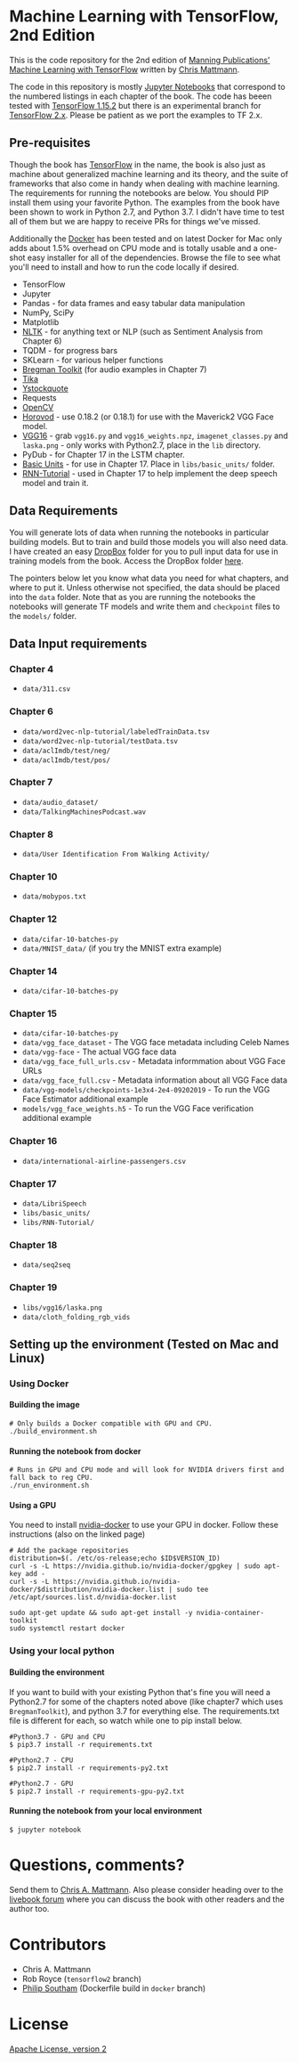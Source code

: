 Machine Learning with TensorFlow, 2nd Edition
=============================================
This is the code repository for the 2nd edition of [Manning Publications'](http://manning.com/)
[Machine Learning with TensorFlow](https://www.manning.com/books/machine-learning-with-tensorflow-second-edition?a_aid=5700fc87&a_bid=1e05f0bb) 
written by [Chris Mattmann](http://twitter.com/chrismattmann/).

The code in this repository is mostly [Jupyter Notebooks](http://jupyter.org/) that correspond
to the numbered listings in each chapter of the book. The code has beeen tested with 
[TensorFlow 1.15.2](https://www.tensorflow.org/versions/r1.15/api_docs/python/tf) but there 
is an experimental branch for [TensorFlow 2.x](http://github.com/chrismattmann/MLwithTensorFlow2ed/tree/tensorflow2).
Please be patient as we port the examples to TF 2.x.

## Pre-requisites

Though the book has [TensorFlow](http://twitter.com/tensorflow) in the name, the book is also
just as machine about generalized machine learning and its theory, and the suite of frameworks
that also come in handy when dealing with machine learning. The requirements for running the 
notebooks are below. You should PIP install them using your favorite Python. The examples from
the book have been shown to work in Python 2.7, and Python 3.7. I didn't have time to test all 
of them but we are happy to receive PRs for things we've missed.

Additionally the [Docker](Dockerfile) has been tested and on latest Docker for Mac only adds
about 1.5% overhead on CPU mode and is totally usable and a one-shot easy installer for all of
the dependencies. Browse the file to see what  you'll need to install and how to run the 
code locally if desired.

 * TensorFlow 
 * Jupyter
 * Pandas - for data frames and easy tabular data manipulation
 * NumPy, SciPy
 * Matplotlib
 * [NLTK](http://nltk.org/) - for anything text or NLP (such as Sentiment Analysis from Chapter 6)
 * TQDM - for progress bars
 * SKLearn - for various helper functions
 * [Bregman Toolkit](https://github.com/bregmanstudio/BregmanToolkit/) (for audio examples in Chapter 7)
 * [Tika](http://github.com/chrismattmann/tika-python)
 * [Ystockquote](https://github.com/cgoldberg/ystockquote)
 * Requests
 * [OpenCV](http://opencv.org/)
 * [Horovod](https://github.com/horovod/horovod) - use 0.18.2 (or 0.18.1) for use with the Maverick2 VGG Face model.
 * [VGG16](https://www.cs.toronto.edu/~frossard/post/vgg16/)  - grab `vgg16.py` and `vgg16_weights.npz`, `imagenet_classes.py` and `laska.png` - only works with Python2.7,  place
in the `lib` directory.
 * PyDub - for Chapter 17 in the LSTM chapter.
 * [Basic Units](https://raw.githubusercontent.com/matplotlib/matplotlib/master/examples/units/basic_units.py) - for use in Chapter 17. Place in `libs/basic_units/` folder.
 * [RNN-Tutorial](https://github.com/mrubash1/RNN-Tutorial/) - used in Chapter 17 to help implement the deep speech model and train it.

## Data Requirements

You will generate lots of data when running the notebooks in particular building models. But to train and
build those models you will also need data. I have created an easy [DropBox](http://dropbox.com/) folder
for you to pull input data for use in training models from the book. Access the DropBox folder 
[here](https://www.dropbox.com/sh/abjqqcwuzx2mttd/AADIM01H44Y-tdAHXUHt5ZWFa?dl=0).

The pointers below let you know what data you need for what chapters, and where to put it. Unless otherwise
not specified, the data should be placed into the `data` folder. Note that as you are running the notebooks
the notebooks will generate TF models and write them and `checkpoint` files to the `models/` folder.

## Data Input requirements

### Chapter 4
 - `data/311.csv`

### Chapter 6
 - `data/word2vec-nlp-tutorial/labeledTrainData.tsv`
 - `data/word2vec-nlp-tutorial/testData.tsv`
 - `data/aclImdb/test/neg/`
 - `data/aclImdb/test/pos/`

### Chapter 7
 - `data/audio_dataset/`
 - `data/TalkingMachinesPodcast.wav`

### Chapter 8
 - `data/User Identification From Walking Activity/`

### Chapter 10
 - `data/mobypos.txt`

### Chapter 12
 - `data/cifar-10-batches-py`
 - `data/MNIST_data/` (if you try the MNIST extra example)

### Chapter 14
 - `data/cifar-10-batches-py`

### Chapter 15
 - `data/cifar-10-batches-py`
 - `data/vgg_face_dataset` - The VGG face metadata including Celeb Names
 - `data/vgg-face` - The actual VGG face data
 - `data/vgg_face_full_urls.csv` - Metadata informmation about VGG Face URLs
 - `data/vgg_face_full.csv` - Metadata information about all VGG Face data
 - `data/vgg-models/checkpoints-1e3x4-2e4-09202019` - To run the VGG Face Estimator additional example
 - `models/vgg_face_weights.h5` - To run the VGG Face verification additional example

### Chapter 16
 - `data/international-airline-passengers.csv`

### Chapter 17
 - `data/LibriSpeech`
 - `libs/basic_units/`
 - `libs/RNN-Tutorial/`

### Chapter 18
 - `data/seq2seq`

### Chapter 19
 - `libs/vgg16/laska.png`
 - `data/cloth_folding_rgb_vids`

## Setting up the environment (Tested on Mac and Linux)

### Using Docker

#### Building the image

```shell
# Only builds a Docker compatible with GPU and CPU.
./build_environment.sh
```

#### Running the notebook from docker

```shell
# Runs in GPU and CPU mode and will look for NVIDIA drivers first and fall back to reg CPU.
./run_environment.sh
```

#### Using a GPU

You need to install [nvidia-docker](https://github.com/NVIDIA/nvidia-docker) to use your
GPU in docker. Follow these instructions (also on the linked page)

```shell
# Add the package repositories
distribution=$(. /etc/os-release;echo $ID$VERSION_ID)
curl -s -L https://nvidia.github.io/nvidia-docker/gpgkey | sudo apt-key add -
curl -s -L https://nvidia.github.io/nvidia-docker/$distribution/nvidia-docker.list | sudo tee /etc/apt/sources.list.d/nvidia-docker.list

sudo apt-get update && sudo apt-get install -y nvidia-container-toolkit
sudo systemctl restart docker
```

### Using your local python

#### Building the environment

If you want to build with your existing Python that's fine
you  will need a Python2.7 for some of the chapters noted
above (like chapter7 which uses `BregmanToolkit`), and
python 3.7 for everything else. The requirements.txt file
is different for each, so watch while one to pip install
below.

```shell
#Python3.7 - GPU and CPU
$ pip3.7 install -r requirements.txt

#Python2.7 - CPU
$ pip2.7 install -r requirements-py2.txt

#Python2.7 - GPU
$ pip2.7 install -r requirements-gpu-py2.txt
```

#### Running the notebook from your local environment

```shell
$ jupyter notebook
```

Questions, comments?
===================
Send them to [Chris A. Mattmann](mailto:chris.mattmann@gmail.com).
Also please consider heading over to the [livebook forum](https://livebook.manning.com/#!/book/machine-learning-with-tensorflow-second-edition/discussion) where you can discuss the book with other readers and the author too.

Contributors
============
* Chris A. Mattmann
* Rob Royce (`tensorflow2` branch)
* [Philip Southam](https://github.com/philipsoutham) (Dockerfile build in `docker` branch)

License
=======
[Apache License, version 2](http://www.apache.org/licenses/LICENSE-2.0)

